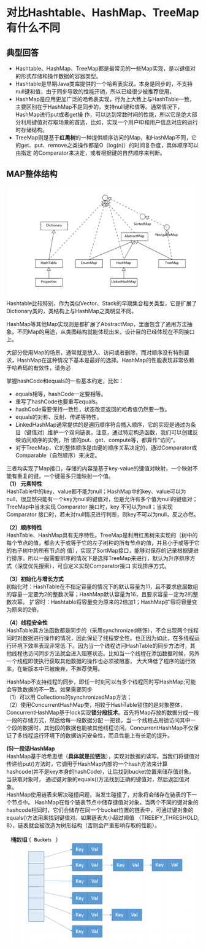 # 对比Hashtable、HashMap、TreeMap有什么不同 #

## 典型回答 ##
* Hashtable、HashMap、TreeMap都是最常见的一些Map实现，是以键值对的形式存储和操作数据的容器类型。
* Hashtable是早期Java类库提供的一个哈希表实现，本身是同步的，不支持null键和值，由于同步导致的性能开销，所以已经很少被推荐使用。
* HashMap是应用更加广泛的哈希表实现，行为上大致上与HashTable一致，主要区别在于HashMap不是同步的，支持null键和值等。通常情况下，HashMap进行put或者get操
作，可以达到常数时间的性能，所以它是绝大部分利用键值对存取场景的首选，比如，实现一个用户ID和用户信息对应的运行时存储结构。
* TreeMap则是基于**红黑树**的一种提供顺序访问的Map，和HashMap不同，它的get、put、remove之类操作都是O（log(n)）的时间复杂度，具体顺序可以由指定
的Comparator来决定，或者根据键的自然顺序来判断。

## MAP整体结构 ##
![](https://github.com/BATFOR/MyImg/blob/master/20191107164029.png)  
Hashtable比较特别，作为类似Vector、Stack的早期集合相关类型，它是扩展了Dictionary类的，类结构上与HashMap之类明显不同。  

HashMap等其他Map实现则是都扩展了AbstractMap，里面包含了通用方法抽象。不同Map的用途，从类图结构就能体现出来，设计目的已经体现在不同接口上。  

大部分使用Map的场景，通常就是放入、访问或者删除，而对顺序没有特别要求，HashMap在这种情况下基本是最好的选择。HashMap的性能表现非常依赖于哈希码的有效性，请务必  

掌握hashCode和equals的一些基本约定，比如：
* equals相等，hashCode一定要相等。
* 重写了hashCode也要重写equals。
* hashCode需要保持一致性，状态改变返回的哈希值仍然要一致。
* equals的对称、反射、传递等特性。
* LinkedHashMap通常提供的是遍历顺序符合插入顺序，它的实现是通过为条目（键值对）维护一个双向链表。注意，通过特定构造函数，我们可以创建反映访问顺序的实例，所
谓的put、get、compute等，都算作“访问”。  
* 对于TreeMap，它的整体顺序是由键的顺序关系决定的，通过Comparator或Comparable（自然顺序）来决定。


三者均实现了Map接口，存储的内容是基于key-value的键值对映射，一个映射不能有重复的键，一个键最多只能映射一个值。  
**（1） 元素特性**  
HashTable中的key、value都不能为null；HashMap中的key、value可以为null，很显然只能有一个key为null的键值对，但是允许有多个值为null的键值对；TreeMap中当未实现
Comparator 接口时，key 不可以为null；当实现 Comparator 接口时，若未对null情况进行判断，则key不可以为null，反之亦然。  

**（2）顺序特性**  
HashTable、HashMap具有无序特性。TreeMap是利用红黑树来实现的（树中的每个节点的值，都会大于或等于它的左子树种的所有节点的值，并且小于或等于它的右子树中的所有节点的
值），实现了SortMap接口，能够对保存的记录根据键进行排序。所以一般需要排序的情况下是选择TreeMap来进行，默认为升序排序方式（深度优先搜索），可自定义实现Comparator接口
实现排序方式。  

**（3）初始化与增长方式**  
初始化时：HashTable在不指定容量的情况下的默认容量为11，且不要求底层数组的容量一定要为2的整数次幂；HashMap默认容量为16，且要求容量一定为2的整数次幂。
扩容时：Hashtable将容量变为原来的2倍加1；HashMap扩容将容量变为原来的2倍。  

**（4）线程安全性**   
HashTable其方法函数都是同步的（采用synchronized修饰），不会出现两个线程同时对数据进行操作的情况，因此保证了线程安全性。也正因为如此，在多线程运行环境下效率表现非常低
下。因为当一个线程访问HashTable的同步方法时，其他线程也访问同步方法就会进入阻塞状态。比如当一个线程在添加数据时候，另外一个线程即使执行获取其他数据的操作也必须被阻塞，
大大降低了程序的运行效率，在新版本中已被废弃，不推荐使用。  

HashMap不支持线程的同步，即任一时刻可以有多个线程同时写HashMap;可能会导致数据的不一致。如果需要同步  
（1）可以用 Collections的synchronizedMap方法；  
（2）使用ConcurrentHashMap类，相较于HashTable锁住的是对象整体， ConcurrentHashMap基于lock实现**锁分段技术**。首先将Map存放的数据分成一段一段的存储方式，然后给每一段数据分配
一把锁，当一个线程占用锁访问其中一个段的数据时，其他段的数据也能被其他线程访问。ConcurrentHashMap不仅保证了多线程运行环境下的数据访问安全性，而且性能上有长足的提升。    

**(5)一段话HashMap**  
HashMap基于哈希思想（**具体就是拉链法**），实现对数据的读写。当我们将键值对传递给put()方法时，它调用于HashMap内部的一个hash方法来计算hashcode(并不是key本身的hashCode)，让后找到bucket位置来储存值对象。当获取对象时，
通过键对象的equals()方法找到正确的键值对，然后返回值对象。  
HashMap使用链表来解决碰撞问题，当发生碰撞了，对象将会储存在链表的下一个节点中。 HashMap在每个链表节点中储存键值对对象。当两个不同的键对象的hashcode相同时，它们会储存在同一个bucket位置的链表中，可通过键对象的equals()方法用来找到键值对。如果链表大小超过阈值
（TREEIFY_THRESHOLD, 8），链表就会被改造为树形结构（否则会严重影响存取的性能）。  
![](https://github.com/BATFOR/MyImg/blob/master/20191107163243.png)

